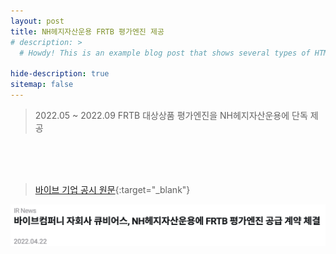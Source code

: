 ```yaml
---
layout: post
title: NH헤지자산운용 FRTB 평가엔진 제공
# description: >
  # Howdy! This is an example blog post that shows several types of HTML content supported in this theme.

hide-description: true
sitemap: false
---
```


> 2022.05 ~ 2022.09 FRTB 대상상품 평가엔진을 NH헤지자산운용에 단독 제공

<br><br><br>
> [바이브 기업 공시 원문](https://vaiv.irpage.co.kr/#/main?irnews=48790&lang=kr){:target="_blank"}


[![200x200](/assets/img/blog/vaivir2.png)](about:blank)


